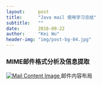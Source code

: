 ```yaml
---
layout:     post
title:      "Java mail 使用学习总结"
subtitle:   ""
date:       2016-09-22
author:     "Kei Wu"
header-img: "img/post-bg-04.jpg"
---
```


### MIME邮件格式分析及信息提取
<a href="#">
    <img src="http://www.pythonclub.org/_media/python-files/mime-type.gif" alt="Mail Content Image">
</a>
<span class="caption text-muted">邮件内容布局</span>
